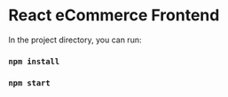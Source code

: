 # React eCommerce Frontend

In the project directory, you can run:

### `npm install`
### `npm start`
